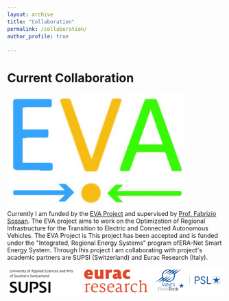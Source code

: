 ```yaml
---
layout: archive
title: "Collaboration"
permalink: /collaboration/ 
author_profile: true

---
```


Current Collaboration
======
![Alt Text](https://github.com/BiswarupM/BiswarupM.github.io/blob/master/images/cropped-EVA_logo.jpg)  
Currently I am funded by the [EVA Project](https://evaproject.eu/) and supervised by [Prof. Fabrizio Sossan](https://cv.archives-ouvertes.fr/fabrizio-sossan). The EVA project aims to work on the Optimization of Regional Infrastructure for the Transition to Electric and Connected Autonomous Vehicles. The EVA Project is  This project has been accepted and is funded under the "Integrated, Regional Energy Systems" program ofERA-Net Smart Energy System. Through Ihis project I am collaborating with  project's academic partners are SUPSI (Switzerland) and Eurac Research (Italy).

![Alt Text](https://github.com/BiswarupM/BiswarupM.github.io/blob/master/images/EVA_Partners2.png)
